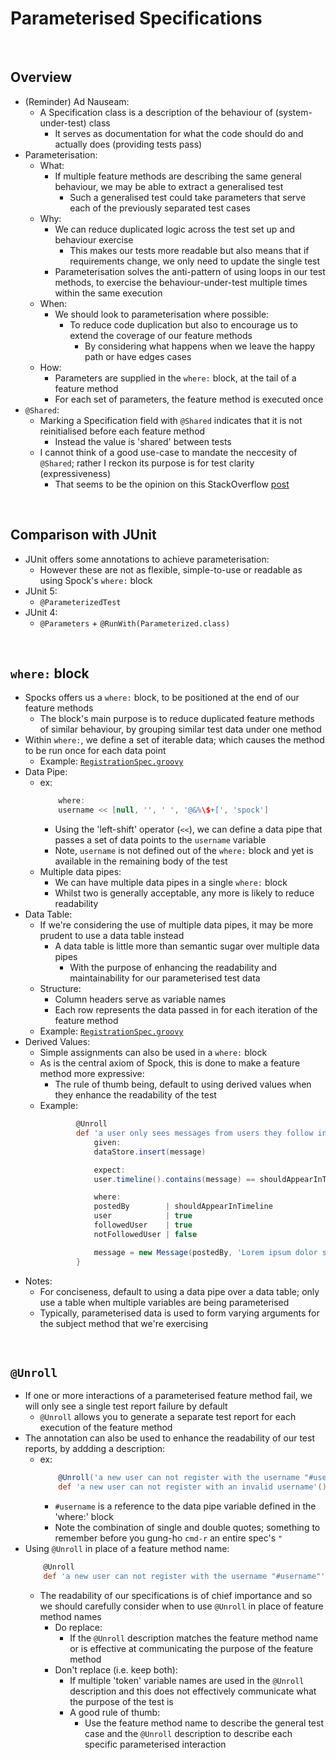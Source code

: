 # Parameterised Specifications

<br>

## Overview
* (Reminder) Ad Nauseam:
    * A Specification class is a description of the behaviour of (system-under-test) class
        * It serves as documentation for what the code should do and actually does (providing tests pass)
* Parameterisation:
    * What:
        * If multiple feature methods are describing the same general behaviour, we may be able to extract a generalised test
            * Such a generalised test could take parameters that serve each of the previously separated test cases
    * Why:
        * We can reduce duplicated logic across the test set up and behaviour exercise
            * This makes our tests more readable but also means that if requirements change, we only need to update the single test
        * Parameterisation solves the anti-pattern of using loops in our test methods, to exercise the behaviour-under-test multiple times within the same execution
    * When:
        * We should look to parameterisation where possible:
            * To reduce code duplication but also to encourage us to extend the coverage of our feature methods
                * By considering what happens when we leave the happy path or have edges cases
    * How:
        * Parameters are supplied in the `where:` block, at the tail of a feature method
        * For each set of parameters, the feature method is executed once
* `@Shared`:
    * Marking a Specification field with `@Shared` indicates that it is not reinitialised before each feature method
        * Instead the value is 'shared' between tests
    * I cannot think of a good use-case to mandate the neccesity of `@Shared`; rather I reckon its purpose is for test clarity (expressiveness)
        * That seems to be the opinion on this StackOverflow [post](https://stackoverflow.com/questions/35923714/when-spocks-shared-annotation-should-be-preferred-over-a-static-field)

<br>

## Comparison with JUnit
* JUnit offers some annotations to achieve parameterisation:
    * However these are not as flexible, simple-to-use or readable as using Spock's `where:` block
* JUnit 5:
    * `@ParameterizedTest`
* JUnit 4:
    * `@Parameters` + `@RunWith(Parameterized.class)`

<br>

## `where:` block
* Spocks offers us a `where:` block, to be positioned at the end of our feature methods
    * The block's main purpose is to reduce duplicated feature methods of similar behaviour, by grouping similar test data under one method
* Within `where:`, we define a set of iterable data; which causes the method to be run once for each data point
    * Example: [`RegistrationSpec.groovy`](../../projects/squawker/src/test/groovy/com/jrsmiffy/spock/squawker/registration/RegistrationSpec.groovy)
* Data Pipe:
    * ex: 
        ```groovy
            where: 
            username << [null, '', ' ', '@&%\$+[', 'spock']
        ```
        * Using the 'left-shift' operator (`<<`), we can define a data pipe that passes a set of data points to the `username` variable
        * Note, `username` is not defined out of the `where:` block and yet is available in the remaining body of the test
    * Multiple data pipes:
        * We can have multiple data pipes in a single `where:` block
        * Whilst two is generally acceptable, any more is likely to reduce readability
* Data Table:
    * If we're considering the use of multiple data pipes, it may be more prudent to use a data table instead
        * A data table is little more than semantic sugar over multiple data pipes
            * With the purpose of enhancing the readability and maintainability for our parameterised test data
    * Structure:
        * Column headers serve as variable names
        * Each row represents the data passed in for each iteration of the feature method
    * Example: [`RegistrationSpec.groovy`](../../projects/squawker/src/test/groovy/com/jrsmiffy/spock/squawker/registration/RegistrationSpec.groovy)
* Derived Values:
    * Simple assignments can also be used in a `where:` block
    * As is the central axiom of Spock, this is done to make a feature method more expressive:
        * The rule of thumb being, default to using derived values when they enhance the readability of the test
    * Example:
        ```groovy
                @Unroll
                def 'a user only sees messages from users they follow in their timeline'() {
                    given:
                    dataStore.insert(message)

                    expect:
                    user.timeline().contains(message) == shouldAppearInTimeline

                    where:
                    postedBy        | shouldAppearInTimeline
                    user            | true
                    followedUser    | true
                    notFollowedUser | false

                    message = new Message(postedBy, 'Lorem ipsum dolor sit amet') // Note :: use of a 'derived value'
                }
        ```
* Notes:
    * For conciseness, default to using a data pipe over a data table; only use a table when multiple variables are being parameterised
    * Typically, parameterised data is used to form varying arguments for the subject method that we're exercising

<br>

## `@Unroll`
* If one or more interactions of a parameterised feature method fail, we will only see a single test report failure by default
    * `@Unroll` allows you to generate a separate test report for each execution of the feature method
* The annotation can also be used to enhance the readability of our test reports, by addding a description:
    * ex: 
        ```groovy
            @Unroll('a new user can not register with the username "#username"')
            def 'a new user can not register with an invalid username'() { }
        ```
        * `#username` is a reference to the data pipe variable defined in the 'where:' block
        * Note the combination of single and double quotes; something to remember before you gung-ho `cmd-r` an entire spec's `"`
* Using `@Unroll` in place of a feature method name:
    ```groovy
        @Unroll
        def 'a new user can not register with the username "#username"'() { }
    ```
    * The readability of our specifications is of chief importance and so we should carefully consider when to use `@Unroll` in place of feature method names
        * Do replace:
            * If the `@Unroll` description matches the feature method name or is effective at communicating the purpose of the feature method
        * Don't replace (i.e. keep both):
            * If multiple 'token' variable names are used in the `@Unroll` description and this does not effectively communicate what the purpose of the test is
            * A good rule of thumb:
                * Use the feature method name to describe the general test case and the `@Unroll` description to describe each specific parameterised interaction